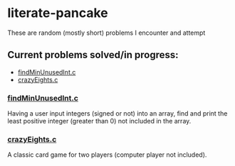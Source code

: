 # literate-pancake
These are random (mostly short) problems I encounter and attempt
## Current problems solved/in progress:
* [findMinUnusedInt.c](https://github.com/Ehiremen/literate-pancake/blob/edit-readme/README.md#findminunusedintc)
* [crazyEights.c](https://github.com/Ehiremen/literate-pancake/blob/edit-readme/README.md#crazyeightsc)

### [findMinUnusedInt.c](findMinUnusedInt.c)
  Having a user input integers (signed or not) into an array, find and print the least positive integer (greater than 0) not included in the array.

### [crazyEights.c](crazyEights.c)
  A classic card game for two players (computer player not included).
